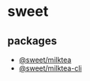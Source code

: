 # sweet

## packages

* [@sweet/milktea](packages/milktea/README.md)
* [@sweet/milktea-cli](packages/milktea-cli/README.md)